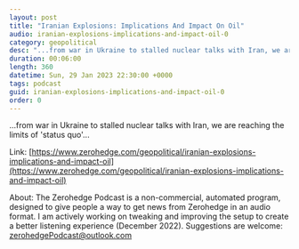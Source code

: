 ```yaml
---
layout: post
title: "Iranian Explosions: Implications And Impact On Oil"
audio: iranian-explosions-implications-and-impact-oil-0
category: geopolitical
desc: "...from war in Ukraine to stalled nuclear talks with Iran, we are reaching the limits of 'status quo'..."
duration: 00:06:00
length: 360
datetime: Sun, 29 Jan 2023 22:30:00 +0000
tags: podcast
guid: iranian-explosions-implications-and-impact-oil-0
order: 0
---
```

...from war in Ukraine to stalled nuclear talks with Iran, we are reaching the limits of 'status quo'...

Link: [https://www.zerohedge.com/geopolitical/iranian-explosions-implications-and-impact-oil](https://www.zerohedge.com/geopolitical/iranian-explosions-implications-and-impact-oil)

About: The Zerohedge Podcast is a non-commercial, automated program, designed to give people a way to get news from Zerohedge in an audio format.  I am actively working on tweaking and improving the setup to create a better listening experience (December 2022).  Suggestions are welcome: [zerohedgePodcast@outlook.com](mailto:zerohedgePodcast@outlook.com)